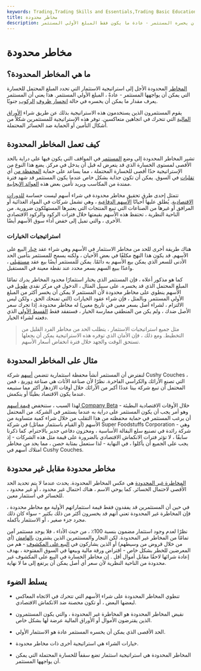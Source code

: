 ```yaml
---
keywords: Trading,Trading Skills and Essentials,Trading Basic Education,Trading Skills
title: مخاطر محدودة
description: تشير المخاطر المحدودة إلى استراتيجية الاستثمار التي تحدد الحد الأقصى المحتمل للمبلغ الذي يمكن أن يخسره المستثمر - عادة ما يكون فقط المبلغ الأولي المستثمر.
---
```


# مخاطر محدودة
## ما هي المخاطر المحدودة؟

[المخاطر](/risk) المحدودة الأجل إلى استراتيجية الاستثمار التي تحدد المبلغ المحتمل للخسارة التي يمكن أن يواجهها المستثمر - عادةً ، المبلغ الأولي المستثمر. هذا يعني أن المستثمر يعرف مقدار ما يمكن أن يخسره في حالة [انحسار ظروف](/market) [الركوب](/market) جنوبًا.

يقوم المستثمرون الذين يستخدمون هذه الاستراتيجية بذلك عن طريق شراء [الأوراق المالية](/security) التي تتحرك في اتجاهين متعاكسين. توفر هذه الإستراتيجية للمستثمرين شكلاً من أشكال التأمين أو الحماية ضد الخسائر المحتملة.

## كيف تعمل المخاطر المحدودة

تشير المخاطر المحدودة إلى وضع [المستثمر](/investor) في المواقف التي يكون فيها على دراية بالحد الأقصى لمستوى الخسارة الذي قد يتعرض له قبل أن يدخل في مركز. يضع هذا النوع من الإستراتيجية حدًا أقصى للخسارة المحتملة ، مما يساعد على حماية [المحفظة من](/portfolio) أي [تقلبات](/volatility) في السوق. يمكن أن تكون جذابة بشكل خاص عندما يكون المستثمر قد شهد فترة ممتدة من المكاسب ويريد تأمين بعض هذه [العوائد الإيجابية](/return).

تتمثل إحدى طرق تحقيق مخاطر محدودة في شراء أسهم ليست حساسة [للدورات الاقتصادية](/economic-cycle). يُطلق عليها أحيانًا [الأسهم الدفاعية](/defensivestock) ، وهي تشمل شركات في المواد الغذائية أو المرافق أو غيرها من الصناعات التي تبيع المنتجات التي يعتبرها المستهلكون ضرورية. من الناحية النظرية ، تحتفظ هذه الأسهم بقيمتها خلال فترات الركود والركود الاقتصادي الأخرى ، والتي تميل إلى خفض أداء سوق الأسهم أيضًا.

### استراتيجيات الخيارات

هناك طريقة أخرى للحد من مخاطر الاستثمار في الأسهم وهي شراء عقد [خيار](/putoption) البيع على الأسهم. قد يكون هذا النهج مكلفًا في بعض الأحيان ، ولكنه يسمح للمستثمر بتأمين الحد الأدنى للسعر الذي يمكن بيع الأسهم به دائمًا. يمكن للمستثمر أيضًا بيع عقد [مستقبلي](/futures) ، واعدًا ببيع السهم بسعر محدد عند نقطة معينة في المستقبل.

كما هو مذكور أعلاه ، فإن المستثمر الذي يختار استثمارًا محدود المخاطر يدرك تمامًا المبلغ المحتمل الذي قد يخسره. على سبيل المثال ، الدخول في مركز نقدي [طويل](/long) في الأسهم ينطوي على مخاطر محدودة لأن المستثمر لا يمكن أن يخسر أكثر من المبلغ الأولي المستثمر. وبالمثل ، فإن شراء عقود الخيارات (التي تمنحك الحق ، ولكن ليس الالتزام ، لشراء أصل بسعر معين في تاريخ معين) له مخاطر محدودة. إذا تحرك سعر الأصل ضدك ، ولم يكن من المنطقي ممارسة الخيار ، فستفقد فقط [القسط الأولي](/premium) الذي دفعته لشراء الخيار.

> مثل جميع استراتيجيات الاستثمار ، يتطلب الحد من مخاطر الفرد القليل من التخطيط. ومع ذلك ، فإن الأمان الذي توفره هذه الاستراتيجية يمكن أن يجعلها تستحق الوقت والجهد خلال فترة انخفاض أسعار الأسهم.

>

## مثال على المخاطر المحدودة

لنفترض أن المستثمر أنشأ محفظة استثمارية تتضمن [أسهم](/shares) شركة Cushy Couches ، التي تصنع الأرائك والكراسي الفاخرة. نظرًا لأن صناعة الأثاث هي صناعة [دورية](/cyclical_industry) ، فمن المحتمل أن تبيع شركة بيتا عددًا أكبر من الأرائك خلال أوقات الازدهار أكثر مما ستبيعه عندما يكون الاقتصاد بطيئًا أو ينكمش.

لهذا السبب ، ستنخفض [قيمة أسهم Company Beta](/value) خلال الأوقات الاقتصادية البطيئة - وهو أمر يجب أن يكون المستثمر على دراية به عندما يستثمر في الشركة. من المحتمل أن يرغب المستثمر في حماية محفظته من هذا التقلب من خلال شراء كمية متساوية من الأسهم (أو القيام باستثمار مماثل) في شركة Super Foodstuffs Corporation - وهي شركة رائدة في تصنيع سلع البقالة الأساسية ، ومخزون دفاعي جدير بالاحترام. كما ذكرنا سابقًا ، لا تؤثر فترات الانكماش الاقتصادي بالضرورة على قيمة مثل هذه الشركات - إذ يجب على الجميع أن يأكلوا ، في النهاية - لذا ستعمل بمثابة حصن ، مما يحد من مخاطر امتلاك أسهم في Cushy Couches.

## مخاطر محدودة مقابل غير محدودة

[المخاطرة غير المحدودة](/unlimitedrisk) هي عكس المخاطر المحدودة. يحدث عندما لا يتم تحديد الحد الأقصى لاحتمال الخسائر. كما يوحي الاسم ، هناك احتمال غير محدود ، أو غير محدود ، للخسائر في استثمار معين.

في حين أن المستثمرين قد يفقدون فقط قيمة استثماراتهم الأولية مع مخاطر محدودة ، فإن المخاطرة غير المحدودة تعني أنهم قد يخسرون أكثر من ذلك بكثير - سواء كان ذلك مجرد جزء صغير ، أو الاستثمار بأكمله.

نظرًا لعدم وجود استثمار مضمون بنسبة 100٪ ، من حيث الأداء ، فلا يوجد مستثمر آمن تمامًا من المخاطر غير المحدودة. لكن التجار والمستثمرين الذين يشترون [بالهامش](/margin) (أي من خلال قروض من وسيطهم) أو الذين يشاركون في [البيع على المكشوف](/shortselling) - هم من المعرضين للخطر بشكل خاص - اقتراض ورقة مالية وبيعها في السوق المفتوحة ، بهدف إعادة شرائها لاحقًا مقابل أموال أقل . إن مخاطر الخسارة في البيع على المكشوف غير محدودة من الناحية النظرية لأن سعر أي أصل يمكن أن يرتفع إلى ما لا نهاية.

## يسلط الضوء

- تنطوي المخاطر المحدودة على شراء الأسهم التي تتحرك في الاتجاه المعاكس لبعضها البعض ، أو تكون محصنة ضد الانكماش الاقتصادي.

- نقيض المخاطر المحدودة هو المخاطرة غير المحدودة ، والتي يكون المستثمرون الذين يقترضون الأموال أو الأوراق المالية عرضة لها بشكل خاص.

- الحد الأقصى الذي يمكن أن يخسره المستثمر عادة هو الاستثمار الأولي.

- خيارات الشراء هي استراتيجية أخرى ذات مخاطر محدودة.

- المخاطر المحدودة هي استراتيجية استثمار تضع سقفاً للخسارة المحتملة التي يمكن أن يواجهها المستثمر.

